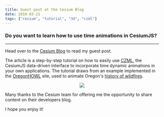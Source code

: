 ```yaml
---
title: Guest post at the Cesium Blog
date: 2018-03-21
tags: ["cesium", "tutorial", "3d", "czml"]
---
```

### Do you want to learn how to use time animations in CesiumJS?
---
Head over to the [Cesium Blog](https://cesium.com/blog/2018/03/21/czml-time-animation/) to read my guest post.

The article is a step-by-step tutorial on how to easily use [CZML](https://github.com/AnalyticalGraphicsInc/czml-writer/wiki/CZML-Guide), the CesiumJS data-driven interface to incorporate time dynamic animations in your own applications. The tutorial draws from an example implemented in the [OregonHOWL](https://oregonhowl.org/) site, used to animate Oregon's [history of wildfires](https://oregonhowl.org/?view=wildfires).

<!--more-->

<p align="center">
	<img src="/images/uploads/Wildfires.gif"/>
</p>

Many thanks to the Cesium team for offering me the opportunity to share content on their developers blog.

I hope you enjoy it!
